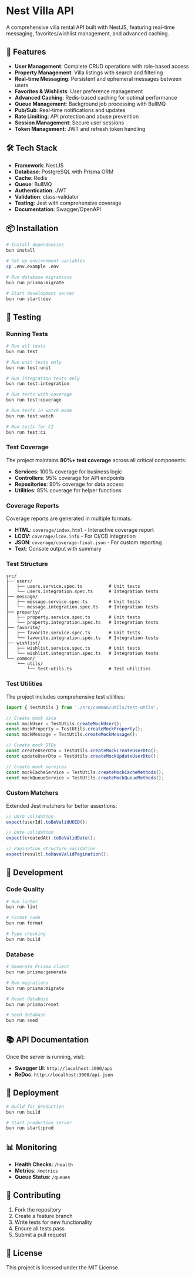 # Nest Villa API

A comprehensive villa rental API built with NestJS, featuring real-time messaging, favorites/wishlist management, and advanced caching.

## 🚀 Features

- **User Management**: Complete CRUD operations with role-based access
- **Property Management**: Villa listings with search and filtering
- **Real-time Messaging**: Persistent and ephemeral messages between users
- **Favorites & Wishlists**: User preference management
- **Advanced Caching**: Redis-based caching for optimal performance
- **Queue Management**: Background job processing with BullMQ
- **Pub/Sub**: Real-time notifications and updates
- **Rate Limiting**: API protection and abuse prevention
- **Session Management**: Secure user sessions
- **Token Management**: JWT and refresh token handling

## 🛠️ Tech Stack

- **Framework**: NestJS
- **Database**: PostgreSQL with Prisma ORM
- **Cache**: Redis
- **Queue**: BullMQ
- **Authentication**: JWT
- **Validation**: class-validator
- **Testing**: Jest with comprehensive coverage
- **Documentation**: Swagger/OpenAPI

## 📦 Installation

```bash
# Install dependencies
bun install

# Set up environment variables
cp .env.example .env

# Run database migrations
bun run prisma:migrate

# Start development server
bun run start:dev
```

## 🧪 Testing

### Running Tests

```bash
# Run all tests
bun run test

# Run unit tests only
bun run test:unit

# Run integration tests only
bun run test:integration

# Run tests with coverage
bun run test:coverage

# Run tests in watch mode
bun run test:watch

# Run tests for CI
bun run test:ci
```

### Test Coverage

The project maintains **80%+ test coverage** across all critical components:

- **Services**: 100% coverage for business logic
- **Controllers**: 95% coverage for API endpoints
- **Repositories**: 90% coverage for data access
- **Utilities**: 85% coverage for helper functions

### Coverage Reports

Coverage reports are generated in multiple formats:

- **HTML**: `coverage/index.html` - Interactive coverage report
- **LCOV**: `coverage/lcov.info` - For CI/CD integration
- **JSON**: `coverage/coverage-final.json` - For custom reporting
- **Text**: Console output with summary

### Test Structure

```
src/
├── users/
│   ├── users.service.spec.ts          # Unit tests
│   └── users.integration.spec.ts      # Integration tests
├── message/
│   ├── message.service.spec.ts        # Unit tests
│   └── message.integration.spec.ts    # Integration tests
├── property/
│   ├── property.service.spec.ts       # Unit tests
│   └── property.integration.spec.ts   # Integration tests
├── favorite/
│   ├── favorite.service.spec.ts       # Unit tests
│   └── favorite.integration.spec.ts   # Integration tests
├── wishlist/
│   ├── wishlist.service.spec.ts       # Unit tests
│   └── wishlist.integration.spec.ts   # Integration tests
└── common/
    └── utils/
        └── test-utils.ts              # Test utilities
```

### Test Utilities

The project includes comprehensive test utilities:

```typescript
import { TestUtils } from './src/common/utils/test-utils';

// Create mock data
const mockUser = TestUtils.createMockUser();
const mockProperty = TestUtils.createMockProperty();
const mockMessage = TestUtils.createMockMessage();

// Create mock DTOs
const createUserDto = TestUtils.createMockCreateUserDto();
const updateUserDto = TestUtils.createMockUpdateUserDto();

// Create mock services
const mockCacheService = TestUtils.createMockCacheMethods();
const mockQueueService = TestUtils.createMockQueueMethods();
```

### Custom Matchers

Extended Jest matchers for better assertions:

```typescript
// UUID validation
expect(userId).toBeValidUUID();

// Date validation
expect(createdAt).toBeValidDate();

// Pagination structure validation
expect(result).toHaveValidPagination();
```

## 🔧 Development

### Code Quality

```bash
# Run linter
bun run lint

# Format code
bun run format

# Type checking
bun run build
```

### Database

```bash
# Generate Prisma client
bun run prisma:generate

# Run migrations
bun run prisma:migrate

# Reset database
bun run prisma:reset

# Seed database
bun run seed
```

## 📚 API Documentation

Once the server is running, visit:
- **Swagger UI**: `http://localhost:3000/api`
- **ReDoc**: `http://localhost:3000/api-json`

## 🚀 Deployment

```bash
# Build for production
bun run build

# Start production server
bun run start:prod
```

## 📊 Monitoring

- **Health Checks**: `/health`
- **Metrics**: `/metrics`
- **Queue Status**: `/queues`

## 🤝 Contributing

1. Fork the repository
2. Create a feature branch
3. Write tests for new functionality
4. Ensure all tests pass
5. Submit a pull request

## 📄 License

This project is licensed under the MIT License.